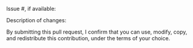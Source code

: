 Issue #, if available:

Description of changes:

By submitting this pull request, I confirm that you can use, modify, copy, and redistribute this contribution, under the terms of your choice.
